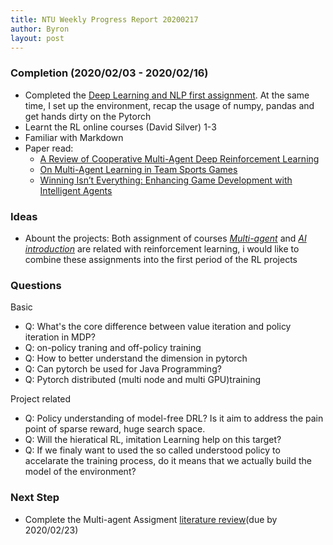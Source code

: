 ```yaml
---
title: NTU Weekly Progress Report 20200217
author: Byron
layout: post
---
```


### Completion (2020/02/03 - 2020/02/16)

- Completed the [Deep Learning and NLP first assignment](https://github.com/Byron-Edwards/NTU/tree/master/courses/nlp). At the same time, I set up the environment, recap the usage of numpy, pandas and get hands dirty on the Pytorch
- Learnt the RL online courses (David Silver) 1-3  
- Familiar with Markdown
- Paper read:
  - [A Review of Cooperative Multi-Agent Deep Reinforcement Learning](https://arxiv.org/abs/1908.03963)
  - [On Multi-Agent Learning in Team Sports Games](https://arxiv.org/abs/1906.10124)
  - [Winning Isn’t Everything: Enhancing Game Development with Intelligent Agents](https://arxiv.org/abs/1903.10545)  

### Ideas

- Abount the projects: Both assignment of courses [*Multi-agent*](https://ntulearn.ntu.edu.sg/bbcswebdav/pid-2001367-dt-content-rid-10331026_1/courses/19S2-AI6125/Assignment2_introduction.pdf) and [*AI introduction*](https://ntulearn.ntu.edu.sg/bbcswebdav/pid-2003491-dt-content-rid-10361597_1/courses/19S2-AI6101/RL%20Mini-Project%20%E2%80%93%20How%20to%20Get%20Started.pdf) are related with reinforcement learning, i would like to combine these assignments into the first period of the RL projects

### Questions

Basic

- Q: What's the core difference between value iteration and policy iteration in MDP?
- Q: on-policy traning and off-policy training
- Q: How to better understand the dimension in pytorch
- Q: Can pytorch be used for Java Programming?
- Q: Pytorch distributed (multi node and multi GPU)training

Project related

- Q: Policy understanding of model-free DRL? Is it aim to address the pain point of sparse reward, huge search space.
- Q: Will the hieratical RL, imitation Learning help on this target?
- Q: If we finaly want to used the so called understood policy to accelarate the training process, do it means that we actually build the model of the environment?

### Next Step

- Complete the Multi-agent Assigment [literature review](https://ntulearn.ntu.edu.sg/bbcswebdav/pid-1959486-dt-content-rid-9994760_1/courses/19S2-AI6125/assignment_1.pdf)(due by 2020/02/23)
